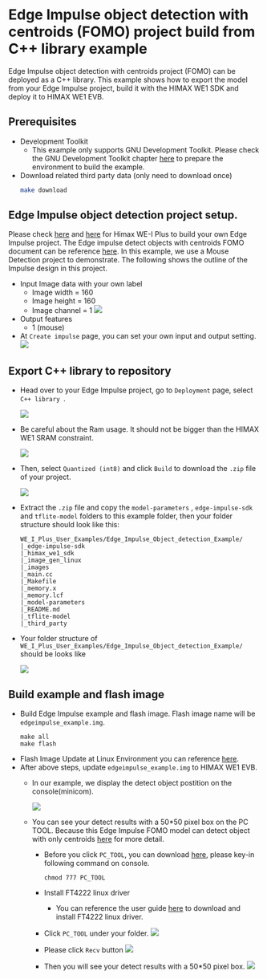 # Edge Impulse object detection with centroids (FOMO) project build from C++ library example
Edge Impulse object detection with centroids project (FOMO) can be deployed as a C++ library. This example shows how to export the model from your Edge Impulse project, build it with the HIMAX WE1 SDK and deploy it to HIMAX WE1 EVB. 

## Prerequisites
- Development Toolkit
  - This example only supports GNU Development Toolkit. Please check the GNU Development Toolkit chapter [here](https://github.com/HimaxWiseEyePlus/himax_tflm#prerequisites) to prepare the environment to build the example.
- Download related third party data (only need to download once)
    ```bash
    make download
    ```

## Edge Impulse object detection project setup.
Please check [here](https://docs.edgeimpulse.com/docs) and [here](https://docs.edgeimpulse.com/docs/himax-we-i-plus#all-licenses-are-in-use-by-other-developers) for Himax WE-I Plus to build your own Edge Impulse project. The Edge impulse detect objects with centroids FOMO document can be reference [here](https://docs.edgeimpulse.com/docs/tutorials/detect-objects-using-fomo). In this example, we use a Mouse Detection project to demonstrate. The following shows the outline of the Impulse design in this project.
- Input Image data with your own label
  - Image width = 160
  - Image height = 160
  - Image channel = 1
    ![](images/train_input.png)
- Output features
  - 1 (mouse)
- At `Create impulse` page, you can set your own input and output setting.
  ![](images/create_impulse.png)
## Export C++ library to repository
- Head over to your Edge Impulse project, go to `Deployment` page, select `C++ library `. 

  ![](images/deployment.png)

- Be careful about the Ram usage. It should not be bigger than the HIMAX WE1 SRAM constraint.

  ![](images/deployment_EON_ram_usage.png)

- Then, select `Quantized (int8)` and click `Build` to download the `.zip` file of your project.

  ![](images/deployment_EON.png)

- Extract the `.zip` file and copy the `model-parameters` , `edge-impulse-sdk` and `tflite-model` folders to this example folder, then your folder structure should look like this:
    ```
    WE_I_Plus_User_Examples/Edge_Impulse_Object_detection_Example/
    |_edge-impulse-sdk
    |_himax_we1_sdk
    |_image_gen_linux
    |_images
    |_main.cc
    |_Makefile
    |_memory.x
    |_memory.lcf
    |_model-parameters
    |_README.md
    |_tflite-model
    |_third_party
    ```
- Your folder structure of `WE_I_Plus_User_Examples/Edge_Impulse_Object_detection_Example/` should be looks like 

  ![](images/folder_structure.png)


## Build example and flash image
- Build Edge Impulse example and flash image. Flash image name will be `edgeimpulse_example.img`. 
    ```
    make all
    make flash
    ```
- Flash Image Update at Linux Environment you can reference [here](https://github.com/HimaxWiseEyePlus/bsp_tflu/tree/master/HIMAX_WE1_EVB_user_guide#flash-image-update-at-linux-environment).
- After above steps, update `edgeimpulse_example.img` to HIMAX WE1 EVB.
  - In our example, we display the detect object postition on the console(minicom).

    ![](images/console_result.png)
  - You can see your detect results with a 50*50 pixel box on the PC TOOL. Because this Edge Impulse FOMO model can detect object with only centroids [here](https://docs.edgeimpulse.com/docs/tutorials/detect-objects-using-fomo) for more detail.

    - Before you click `PC_TOOL`, you can download [here](https://github.com/HimaxWiseEyePlus/WE_I_Plus_User_Examples/releases/download/v1.0/PC_TOOL), please key-in following command on console.
      ```  
      chmod 777 PC_TOOL
      ```
    - Install FT4222 linux driver

      - You can reference the user guide [here](https://github.com/HimaxWiseEyePlus/bsp_tflu/tree/master/HIMAX_WE1_EVB_user_guide#update-bootloader-version-at-linux-environment) to download and install FT4222 linux driver.
    - Click `PC_TOOL` under your folder.
      ![](images/pc_tool.png)
    - Please click `Recv` button
      ![](images/linux_pc_tool.png)
    - Then you will see your detect results with a 50*50 pixel box.
      ![](images/pc_tool_result.png)